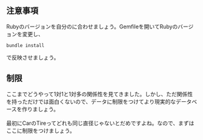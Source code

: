 ## 注意事項
Rubyのバージョンを自分のに合わせましょう。Gemfileを開いてRubyのバージョンを変更し、
```
bundle install
```
で反映させましょう。

## 制限
ここまでどうやって1対1と1対多の関係性を見てきました。しかし、ただ関係性を持っただけでは面白くないので、データに制限をつけてより現実的なデータベースを作りましょう。<br>
<br>
最初にCarのTireってどれも同じ直径じゃないとだめですよね。なので、まずはここに制限をつけましょう。